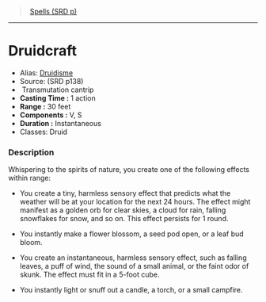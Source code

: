 ﻿> [Spells (SRD p)](srd_spells.md)

---

# Druidcraft

- Alias: [Druidisme](hd_spells_druidisme.md)
- Source: (SRD p138)
-  Transmutation cantrip
- **Casting Time :** 1 action
- **Range :** 30 feet
- **Components :** V, S
- **Duration :** Instantaneous
- Classes: Druid

### Description

Whispering to the spirits of nature, you create one of the following effects within range:

* You create a tiny, harmless sensory effect that predicts what the weather will be at your location for the next 24 hours. The effect might manifest as a golden orb for clear skies, a cloud for rain, falling snowflakes for snow, and so on. This effect persists for 1 round.

* You instantly make a flower blossom, a seed pod open, or a leaf bud bloom.

* You create an instantaneous, harmless sensory effect, such as falling leaves, a puff of wind, the sound of a small animal, or the faint odor of skunk. The effect must fit in a 5-foot cube.

* You instantly light or snuff out a candle, a torch, or a small campfire.


